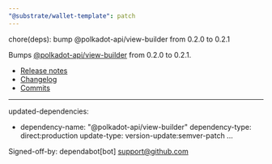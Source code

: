 ```yaml
---
"@substrate/wallet-template": patch
---
```


chore(deps): bump @polkadot-api/view-builder from 0.2.0 to 0.2.1

Bumps [@polkadot-api/view-builder](https://github.com/polkadot-api/polkadot-api) from 0.2.0 to 0.2.1.
- [Release notes](https://github.com/polkadot-api/polkadot-api/releases)
- [Changelog](https://github.com/polkadot-api/polkadot-api/blob/main/NEWS.md)
- [Commits](https://github.com/polkadot-api/polkadot-api/commits)

---
updated-dependencies:
- dependency-name: "@polkadot-api/view-builder"
  dependency-type: direct:production
  update-type: version-update:semver-patch
...

Signed-off-by: dependabot[bot] <support@github.com>
